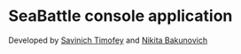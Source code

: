 <h1>SeaBattle console application</h1>
<p>Developed by <a href="https://github.com/Tiltet">Savinich Timofey</a> and <a href="https://github.com/kirshunya">Nikita Bakunovich</a></p>

